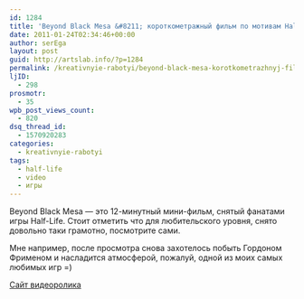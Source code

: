 ```yaml
---
id: 1284
title: 'Beyond Black Mesa &#8211; короткометражный фильм по мотивам Half-Life'
date: 2011-01-24T02:34:46+00:00
author: serEga
layout: post
guid: http://artslab.info/?p=1284
permalink: /kreativnyie-rabotyi/beyond-black-mesa-korotkometrazhnyj-film-po-motivam-half-life/
ljID:
  - 298
prosmotr:
  - 35
wpb_post_views_count:
  - 820
dsq_thread_id:
  - 1570920283
categories:
  - kreativnyie-rabotyi
tags:
  - half-life
  - video
  - игры
---
```

Beyond Black Mesa &mdash; это 12-минутный мини-фильм, снятый фанатами игры Half-Life. Стоит отметить что для любительского уровня, снято довольно таки грамотно, посмотрите сами.

Мне например, после просмотра снова захотелось побыть Гордоном Фрименом и насладится атмосферой, пожалуй, одной из моих самых любимых игр =)

<center>
</center>

[Сайт видеоролика](http://beyondblackmesa.com/)